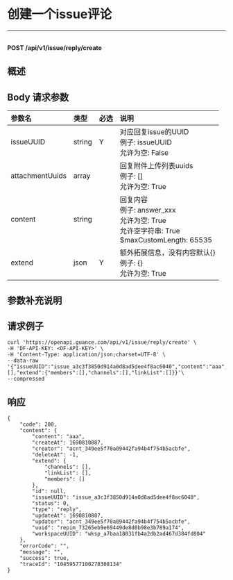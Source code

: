 # 创建一个issue评论

---

<br />**POST /api/v1/issue/reply/create**

## 概述




## Body 请求参数

| 参数名        | 类型     | 必选   | 说明              |
|:-----------|:-------|:-----|:----------------|
| issueUUID | string | Y | 对应回复issue的UUID<br>例子: issueUUID <br>允许为空: False <br> |
| attachmentUuids | array |  | 回复附件上传列表uuids<br>例子: [] <br>允许为空: True <br> |
| content | string |  | 回复内容<br>例子: answer_xxx <br>允许为空: True <br>允许空字符串: True <br>$maxCustomLength: 65535 <br> |
| extend | json | Y | 额外拓展信息，没有内容默认{}<br>例子: {} <br>允许为空: True <br> |

## 参数补充说明





## 请求例子
```shell
curl 'https://openapi.guance.com/api/v1/issue/reply/create' \
-H 'DF-API-KEY: <DF-API-KEY>' \
-H 'Content-Type: application/json;charset=UTF-8' \
--data-raw '{"issueUUID":"issue_a3c3f3850d914a0d8ad5dee4f8ac6040","content":"aaa","attachmentUuids":[],"extend":{"members":[],"channels":[],"linkList":[]}}'\
--compressed
```




## 响应
```shell
{
    "code": 200,
    "content": {
        "content": "aaa",
        "createAt": 1690810887,
        "creator": "acnt_349ee5f70a89442fa94b4f754b5acbfe",
        "deleteAt": -1,
        "extend": {
            "channels": [],
            "linkList": [],
            "members": []
        },
        "id": null,
        "issueUUID": "issue_a3c3f3850d914a0d8ad5dee4f8ac6040",
        "status": 0,
        "type": "reply",
        "updateAt": 1690810887,
        "updator": "acnt_349ee5f70a89442fa94b4f754b5acbfe",
        "uuid": "repim_73265eb9e69449de8d0b98e3b789a174",
        "workspaceUUID": "wksp_a7baa18031fb4a2db2ad467d384fd804"
    },
    "errorCode": "",
    "message": "",
    "success": true,
    "traceId": "10459577100278308134"
} 
```




